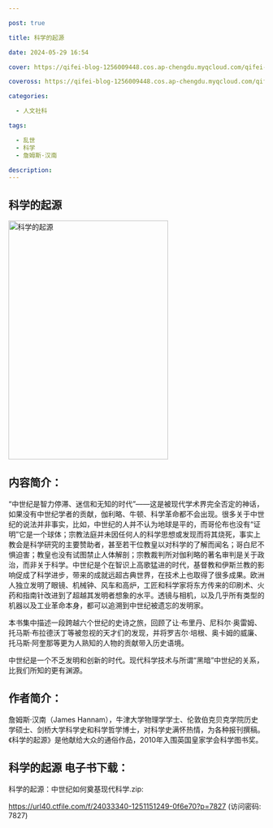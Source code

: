 ```yaml
---

post: true

title: 科学的起源

date: 2024-05-29 16:54

cover: https://qifei-blog-1256009448.cos.ap-chengdu.myqcloud.com/qifei-blog/65520fa0c458853aefd87a91.jpg

coveross: https://qifei-blog-1256009448.cos.ap-chengdu.myqcloud.com/qifei-blog/65520fa0c458853aefd87a91.jpg

categories:

  - 人文社科

tags:

  - 乱世
  - 科学
  - 詹姆斯·汉南

description:
---
```


## 科学的起源
<img alt="科学的起源 " class="aligncenter loaded" data-was-processed="true" decoding="async" fetchpriority="high" height="471" src="https://qifei-blog-1256009448.cos.ap-chengdu.myqcloud.com/qifei-blog/65520fa0c458853aefd87a91.jpg" style="cursor: zoom-in;" width="314"/>

## 内容简介：

“中世纪是智力停滞、迷信和无知的时代”——这是被现代学术界完全否定的神话，如果没有中世纪学者的贡献，伽利略、牛顿、科学革命都不会出现。很多关于中世纪的说法并非事实，比如，中世纪的人并不认为地球是平的，而哥伦布也没有“证明”它是一个球体；宗教法庭并未因任何人的科学思想或发现而将其烧死，事实上教会是科学研究的主要赞助者，甚至若干位教皇以对科学的了解而闻名；哥白尼不惧迫害；教皇也没有试图禁止人体解剖；宗教裁判所对伽利略的著名审判是关于政治，而非关于科学。中世纪是个在智识上高歌猛进的时代，基督教和伊斯兰教的影响促成了科学进步，带来的成就远超古典世界，在技术上也取得了很多成果。欧洲人独立发明了眼镜、机械钟、风车和高炉，工匠和科学家将东方传来的印刷术、火药和指南针改进到了超越其发明者想象的水平。透镜与相机，以及几乎所有类型的机器以及工业革命本身，都可以追溯到中世纪被遗忘的发明家。

本书集中描述一段跨越六个世纪的史诗之旅，回顾了让·布里丹、尼科尔·奥雷姆、托马斯·布拉德沃丁等被忽视的天才们的发现，并将罗吉尔·培根、奥卡姆的威廉、托马斯·阿奎那等更为人熟知的人物的贡献带入历史语境。

中世纪是一个不乏发明和创新的时代。现代科学技术与所谓“黑暗”中世纪的关系，比我们所知的更有渊源。

## 作者简介：

詹姆斯·汉南（James Hannam），牛津大学物理学学士、伦敦伯克贝克学院历史学硕士、剑桥大学科学史和科学哲学博士，对科学史满怀热情，为各种报刊撰稿。《科学的起源》是他献给大众的通俗作品，2010年入围英国皇家学会科学图书奖。

## 科学的起源 电子书下载：

科学的起源：中世纪如何奠基现代科学.zip: 

https://url40.ctfile.com/f/24033340-1251151249-0f6e70?p=7827 (访问密码: 7827)
